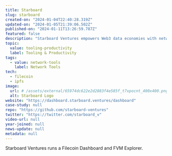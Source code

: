 ```yaml
---
title: Starboard
slug: starboard
created-on: "2024-01-04T22:40:28.319Z"
updated-on: "2024-01-05T21:39:06.502Z"
published-on: "2024-01-11T13:26:59.787Z"
featured: false
description: "Starboard Ventures empowers Web3 data economies with network analytics and product incubation."
topic:
  value: tooling-productivity
  label: Tooling & Productivity
tags:
  - value: network-tools
    label: Network Tools
tech:
  - filecoin
  - ipfs
image:
  url: # /assets/external/65974dc622e2d2883f4e585f_t7xpocnt_400x400.png
  alt: Starboard Logo
website: "https://dashboard.starboard.ventures/dashboard"
case-study: null
repo: "https://github.com/starboard-ventures"
twitter: "https://twitter.com/starboard_v"
video-url: null
year-joined: null
news-update: null
metadata: null
---
```


Starboard Ventures runs a Filecoin Dashboard and FVM Explorer.
